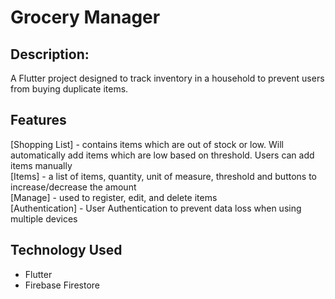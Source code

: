 # Grocery Manager
## Description:
A Flutter project designed to track inventory in a household to prevent users from buying duplicate items.

## Features
 [Shopping List] - contains items which are out of stock or low. Will automatically add items which are low based on threshold. Users can add items manually <br>
 [Items] - a list of items, quantity, unit of measure, threshold and buttons to increase/decrease the amount <br>
 [Manage] - used to register, edit, and delete items <br>
 [Authentication] - User Authentication to prevent data loss when using multiple devices

## Technology Used
 - Flutter
 - Firebase Firestore
